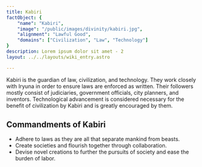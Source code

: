 ```yaml
---
title: Kabiri
factObject: {
    "name": "Kabiri",
    "image": "/public/images/divinity/kabiri.jpg",
    "alignment": "Lawful Good",
    "domains": ["Civilization", "Law", "Technology"]
}
description: Lorem ipsum dolor sit amet - 2
layout: ../../layouts/wiki_entry.astro

---
```


Kabiri is the guardian of law, civilization, and technology. They work closely with Iryuna in order to ensure laws are enforced as written. Their followers mostly consist of judiciaries, government officials, city planners, and inventors. Technological advancement is considered necessary for the benefit of civilization by Kabiri and is greatly encouraged by them.

## Commandments of Kabiri 
* Adhere to laws as they are all that separate mankind from beasts.
* Create societies and flourish together through collaboration.
* Devise novel creations to further the pursuits of society and ease the burden of labor.
